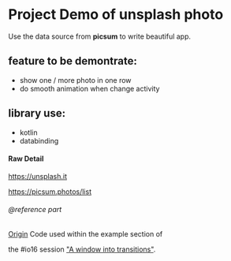 # Project Demo of unsplash photo

Use the data source from <B>picsum</B> to write beautiful app.
## feature to be demontrate:
- show one / more photo in one row
- do smooth animation when change activity


## library use:

- kotlin
- databinding

#### Raw Detail
https://unsplash.it

https://picsum.photos/list


###### @reference part
[Origin](https://github.com/googlesamples/android-unsplash)
Code used within the example section of

the #io16 session ["A window into transitions"](https://events.google.com/io2016/schedule?sid=642d2aeb-0bef-e511-a517-00155d5066d7#day3/642d2aeb-0bef-e511-a517-00155d5066d7).

